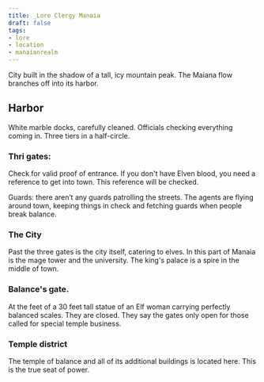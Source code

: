 ```yaml
---
title: _Lore Clergy Manaia
draft: false
tags:
- lore
- location
- manaianrealm
---
```

City built in the shadow of a tall, icy mountain peak. The Maiana flow branches off into its harbor. 

## Harbor
White marble docks, carefully cleaned. Officials checking everything coming in. Three tiers in a half-circle.

### Thri gates:

Check for valid proof of entrance. If you don't have Elven blood, you need a reference to get into town. This reference will be checked.

Guards: there aren’t any guards patrolling the streets. The agents are flying around town, keeping things in check and fetching guards when people break balance. 

### The City
Past the three gates is the city itself, catering to elves. In this part of Manaia is the mage tower and the university. The king's palace is a spire in the middle of town.

### Balance's gate. 
At the feet of a 30 feet tall statue of an Elf woman carrying perfectly balanced scales. They are closed. They say the gates only open for those called for special temple business.

### Temple district
The temple of balance and all of its additional buildings is located here. This is the true seat of power. 



